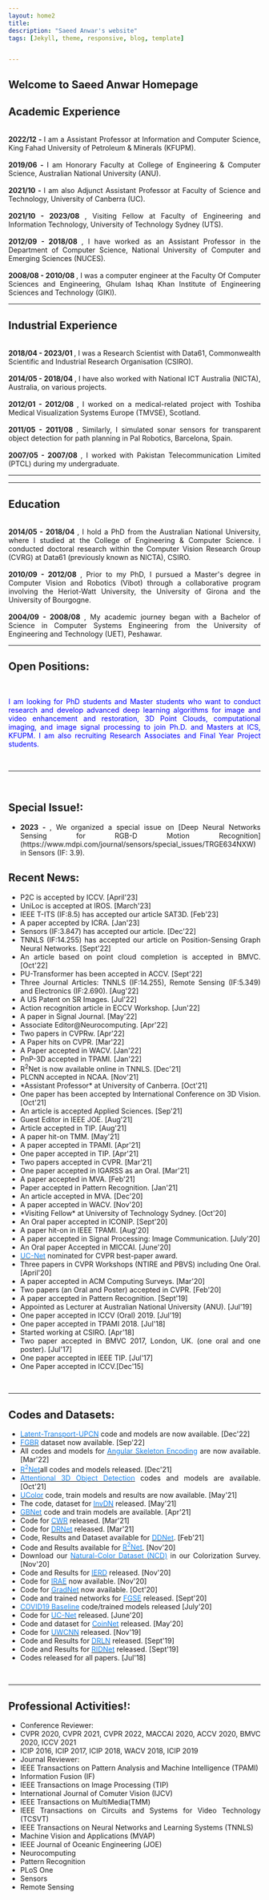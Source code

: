 ```yaml
---
layout: home2
title: 
description: "Saeed Anwar's website"
tags: [Jekyll, theme, responsive, blog, template]


---
```


<h2>
<a id="Biography-page" class="anchor" href="#biography-pages" aria-hidden="true"><span class="octicon octicon-link"></span></a>Welcome to Saeed Anwar Homepage</h2>
<div style="text-align: justify; display: block; margin-right: auto;">

<h2>
<a id="Biography-page" class="anchor" href="#biography-pages" aria-hidden="true"><span class="octicon octicon-link"></span></a>Academic Experience</h2>
<div style="text-align: justify; display: block; margin-right: auto;">
<p>
 
<br><strong>2022/12 - </strong>I am a Assistant Professor at Information and Computer Science, King Fahad University of Petroleum & Minerals (KFUPM).<br>
<br><strong>2019/06 - </strong>I am Honorary Faculty at College of Engineering & Computer Science, Australian National University (ANU).<br>
<br><strong>2021/10 - </strong>I am also Adjunct Assistant Professor at Faculty of Science and Technology, University of Canberra (UC).<br>
<br><strong>2021/10 - 2023/08 </strong>, Visiting Fellow at Faculty of Engineering and Information Technology, University of Technology Sydney (UTS).<br>
<br><strong>2012/09 - 2018/08 </strong>, I have worked as an Assistant Professor in the Department of Computer Science, National University of Computer and Emerging Sciences (NUCES). <br>
<br><strong>2008/08 - 2010/08 </strong>, I was a computer engineer at the Faculty Of Computer Sciences and Engineering, Ghulam Ishaq Khan Institute of Engineering Sciences and Technology (GIKI).
<hr />
</p>

<h2>
<a id="Biography-page" class="anchor" href="#biography-pages" aria-hidden="true"><span class="octicon octicon-link"></span></a>Industrial Experience</h2>
<div style="text-align: justify; display: block; margin-right: auto;">
<p>
<br><strong>2018/04 - 2023/01 </strong>, I was a Research Scientist with Data61, Commonwealth Scientific and Industrial Research Organisation (CSIRO). <br>
<br><strong>2014/05 - 2018/04 </strong>, I have also worked with National ICT Australia (NICTA), Australia, on various projects. <br>
<br><strong>2012/01 - 2012/08 </strong>, I worked on a medical-related project with Toshiba Medical Visualization Systems Europe (TMVSE), Scotland. <br> 
<br><strong>2011/05 - 2011/08 </strong>, Similarly, I simulated sonar sensors for transparent object detection for path planning in Pal Robotics, Barcelona, Spain. <br> 
<br><strong>2007/05 - 2007/08 </strong>, I worked with Pakistan Telecommunication Limited (PTCL) during my undergraduate. <br> 
<hr />
</p>
<hr />
 
<h2>
<a id="Biography-page" class="anchor" href="#biography-pages" aria-hidden="true"><span class="octicon octicon-link"></span></a>Education</h2>
<div style="text-align: justify; display: block; margin-right: auto;">
<p>
<br><strong>2014/05 - 2018/04 </strong>, I hold a PhD from the Australian National University, where I studied at the College of Engineering & Computer Science. I conducted doctoral research within the Computer Vision Research Group (CVRG) at Data61 (previously known as NICTA), CSIRO. <br>
<br><strong>2010/09 - 2012/08 </strong>, Prior to my PhD, I pursued a Master's degree in Computer Vision and Robotics (Vibot) through a collaborative program involving the Heriot-Watt University, the University of Girona and the University of Bourgogne. <br>
<br><strong>2004/09 - 2008/08 </strong>,  My academic journey began with a Bachelor of Science in Computer Systems Engineering from the University of Engineering and Technology (UET), Peshawar. <br>  
<hr />
</p>

<p>
<h2>
<a id="new-page" class="anchor" href="#new-page" aria-hidden="true"><span class="octicon octicon-link"></span></a>Open Positions:</h2>
<br><p><font color="blue">I am looking for PhD students and Master students who want to conduct
research and develop advanced deep learning algorithms for image and video enhancement and restoration, 3D Point Clouds, computational imaging, and image signal processing to join Ph.D. and Masters at ICS, KFUPM. I am also recruiting Research Associates and Final Year Project students.</font></p></br>
<hr />
<br>
<!-- ### Full Ph.D. scholarships available
* Positions for PostDoc at JRCAI and Scholarships for Ph.D. and Masters available at ICS, KFUPM. I am looking for students with exceptional English ability, coding ability, Good GPA and research experience. Drop me an [email](mailto:saeed.anwar@kfupm.edu.sa) if you are interested. 
-->
</p>

<h2>
<a id="new-page" class="anchor" href="#new-page" aria-hidden="true"><span class="octicon octicon-link"></span></a>Special Issue!:</h2>

<ul>
<li> <strong> 2023 - </strong>, We organized a special issue on [Deep Neural Networks Sensing for RGB-D Motion Recognition](https://www.mdpi.com/journal/sensors/special_issues/TRGE634NXW) in Sensors (IF: 3.9).
</li>
</ul>

<h2>
<a id="new-page" class="anchor" href="#new-page" aria-hidden="true"><span class="octicon octicon-link"></span></a>Recent News:</h2>

<ul>
<li> P2C is accepted by ICCV. [April'23]</li>
<li> UniLoc is accepted at IROS. [March'23]</li>
<li> IEEE T-ITS (IF:8.5) has accepted our article SAT3D. [Feb'23]</li>
<li> A paper accepted by ICRA. [Jan'23]</li>
<li> Sensors (IF:3.847) has accepted our article. [Dec'22]</li>
<li> TNNLS (IF:14.255) has accepted our article on Position-Sensing Graph Neural Networks. [Sept'22]</li>
<li> An article based on point cloud completion is accepted in BMVC. [Oct'22]</li>
<li> PU-Transformer has been accepted in ACCV. [Sept'22]</li>
<li> Three Journal Articles: TNNLS (IF:14.255), Remote Sensing (IF:5.349) and Electronics (IF:2.690). [Aug'22]</li>
<li> A US Patent on SR Images. [Jul'22]</li>
<li> Action recognition article in ECCV Workshop. [Jun'22]</li>
<li> A paper in Signal Journal. [May'22]</li>
<li> Associate Editor@Neurocomputing. [Apr'22]</li>
<li> Two papers in CVPRw. [Apr'22]</li>
<li> A Paper hits on CVPR. [Mar'22]</li>
<li> A Paper accepted in WACV. [Jan'22]</li>
<li> PnP-3D accepted in TPAMI. [Jan'22]</li>
<li> R<sup>2</sup>Net is now available online in TNNLS. [Dec'21]</li>
<li> PLCNN accepted in NCAA. [Nov'21]</li>
<li> *Assistant Professor* at University of Canberra. [Oct'21]</li>
<li> One paper has been accepted by International Conference on 3D Vision. [Oct'21]</li>
<li> An article is accepted Applied Sciences. [Sep'21]</li>
<li> Guest Editor in IEEE JOE. [Aug'21]</li>
<li> Article accepted in TIP. [Aug'21]</li>
<li> A paper hit-on TMM. [May'21]</li>
<li> A paper accepted in TPAMI. [Apr'21]</li>
<li> One paper accepted in TIP. [Apr'21]</li>
<li> Two papers accepted in CVPR. [Mar'21]</li>
<li> One paper accepted in IGARSS as an Oral. [Mar'21]</li>
<li> A paper accepted in MVA. [Feb'21]</li>
<li> Paper accepted in Pattern Recognition. [Jan'21]</li>
<li> An article accepted in MVA. [Dec'20]</li>
<li> A paper accepted in WACV. [Nov'20]</li>
<li> *Visiting Fellow* at University of Technology Sydney. [Oct'20]</li>
<li> An Oral paper accepted in ICONIP. [Sept'20]</li>
<li> A paper hit-on in IEEE TPAMI. [Aug'20]</li>
<li> A paper accepted in Signal Processing: Image Communication. [July'20]</li>
<li> An Oral paper Accepted in MICCAI. [June'20]</li> 
<li> <a href="http://openaccess.thecvf.com/content_CVPR_2020/papers/Zhang_UC-Net_Uncertainty_Inspired_RGB-D_Saliency_Detection_via_Conditional_Variational_Autoencoders_CVPR_2020_paper.pdf"><font color="#1C86EE"> UC-Net</font></a> nominated for CVPR best-paper award.
<li> Three papers in CVPR Workshops (NTIRE and PBVS) including One Oral. [April'20]</li>
<li> A paper accepted in ACM Computing Surveys. [Mar'20]</li>
<li> Two papers (an Oral and Poster) accepted in CVPR. [Feb'20]</li>
<li> A paper accepted in Pattern Recognition. [Sept'19]</li>
<li> Appointed as Lecturer at Australian National University (ANU). [Jul'19]</li>
<li> One paper accepted in ICCV (Oral) 2019. [Jul'19]</li>
<li> One paper accepted in TPAMI 2018. [Jul'18]</li>
<li> Started working at CSIRO. [Apr'18]</li>
<li> Two paper accepted in BMVC 2017, London, UK.  (one oral and one poster). [Jul'17]</li>
<li> One paper accepted in IEEE TIP. [Jul'17]</li>
<li> One Paper accepted in ICCV.[Dec'15]</li>
</ul>
<br>
<hr/>

<h2>
<a id="new-page" class="anchor" href="#new-page" aria-hidden="true"><span class="octicon octicon-link"></span></a>Codes and Datasets:</h2>

<ul>
<li> <a href="https://github.com/CuiRuikai/Latent-Transport-UPCN"><font color="#1C86EE"> Latent-Transport-UPCN</font></a> code and models are now available. [Dec'22]</li>
<li> <a href="https://github.com/hafeez-anwar/FGBR"><font color="#1C86EE"> FGBR</font></a> dataset now available. [Sep'22]</li>
<li> All codes and models for <a href="https://github.com/ZhenyueQin/Angular-Skeleton-Encoding"><font color="#1C86EE"> Angular Skeleton Encoding</font></a> are now available. [Mar'22]</li>
<li> <a href="https://github.com/saeed-anwar/R2Net"><font color="#1C86EE"> R<sup>2</sup>Net</font></a>all codes and models released. [Dec'21]</li>
<li> <a href="https://github.com/ShiQiu0419/attentions_in_3D_detection"><font color="#1C86EE"> Attentional 3D Object Detection</font></a> codes and models are available. [Oct'21]</li>
<li> <a href="https://github.com/Li-Chongyi/Ucolor"><font color="#1C86EE"> UColor</font></a> code, train models and results are now available. [May'21]</li>
<li> The code, dataset for <a href="https://github.com/Yang-Liu1082/InvDN"><font color="#1C86EE"> InvDN</font></a> released. [May'21]</li>
<li> <a href="https://github.com/ShiQiu0419/GBNet"><font color="#1C86EE"> GBNet</font></a> code and train models are available. [Apr'21]</li>
<li> Code for <a href="https://github.com/JunlinHan/CWR"><font color="#1C86EE"> CWR</font></a> released. [Mar'21]</li>
<li> Code for <a href="https://github.com/ShiQiu0419/DRNet"><font color="#1C86EE"> DRNet</font></a> released. [Mar'21]</li>
<li> Code, Results and Dataset available for <a href="https://github.com/tanveer-hussain/EfficientSOD"><font color="#1C86EE"> DDNet</font></a>. [Feb'21]</li>
<li> Code and Results available for <a href="https://github.com/saeed-anwar/R2Net"><font color="#1C86EE"> R<sup>2</sup>Net</font></a>. [Nov'20]</li>
<li> Download our <a href="https://github.com/saeed-anwar/ColorSurvey"><font color="#1C86EE"> Natural-Color Dataset (NCD)</font></a> in our Colorization Survey. [Nov'20]</li>
<li> Code and Results for <a href="https://github.com/saeed-anwar/IERD"><font color="#1C86EE"> IERD</font></a> released. [Nov'20]</li>
<li> Code for <a href="https://github.com/Lillian1082/IRAE_pytorch"><font color="#1C86EE"> IRAE</font></a> now available. [Nov'20]</li>
<li> Code for <a href="https://github.com/Lillian1082/GradNet-Image-Denoising"><font color="#1C86EE"> GradNet</font></a> now available. [Oct'20]</li>
<li> Code and trained networks for <a href="https://github.com/saeed-anwar/FGSE"><font color="#1C86EE"> FGSE</font></a> released. [Sept'20]</li>
<li> <a href="https://github.com/saeed-anwar/COVID19-Baselines"><font color="#1C86EE"> COVID19 Baseline</font></a> code/trained models released [July'20]</li>
<li> Code for <a href="https://github.com/JingZhang617/UCNet"><font color="#1C86EE"> UC-Net</font></a> released. [June'20]</li>
<li> Code and dataset for <a href="https://github.com/saeed-anwar/CoinNet"><font color="#1C86EE"> CoinNet</font></a> released. [May'20]</li>
<li> Code for <a href="https://github.com/saeed-anwar/UWCNN"><font color="#1C86EE"> UWCNN</font></a> released. [Nov'19]</li> 
<li> Code and Results for <a href="https://github.com/saeed-anwar/DRLN"><font color="#1C86EE"> DRLN</font></a> released. [Sept'19]</li>
<li> Code and Results for <a href="https://github.com/saeed-anwar/RIDNet"><font color="#1C86EE"> RIDNet</font></a> released. [Sept'19]</li>
<li> Codes released for all papers. [Jul'18]</li>
</ul>
<br>
<hr />

<h2>
<a id="new-page" class="anchor" href="#new-page" aria-hidden="true"><span class="octicon octicon-link"></span></a>Professional Activities!:</h2>

<ul>
<li> Conference Reviewer: 
  <li> CVPR 2020, CVPR 2021, CVPR 2022, MACCAI 2020, ACCV 2020, BMVC 2020, ICCV 2021 </li>
  <li> ICIP 2016, ICIP 2017, ICIP 2018, WACV 2018, ICIP 2019 </li> </li>
<li> Journal Reviewer: 
  <li> IEEE Transactions on Pattern Analysis and Machine Intelligence (TPAMI)</li>
  <li> Information Fusion (IF)</li>
  <li> IEEE Transactions on Image Processing (TIP)</li>
  <li> International Journal of Comuter Vision (IJCV)</li>
  <li> IEEE Transactions on MultiMedia(TMM)</li>
  <li> IEEE Transactions on Circuits and Systems for Video Technology (TCSVT)</li>
  <li> IEEE Transactions on Neural Networks and Learning Systems (TNNLS)</li>
  <li> Machine Vision and Applications (MVAP)</li>
  <li> IEEE Journal of Oceanic Engineering (JOE)</li>
  <li> Neurocomputing</li>
  <li> Pattern Recognition</li> 
  <li> PLoS One</li>
  <li> Sensors</li> 
  <li> Remote Sensing</li>
</li>
</ul>
</p>
